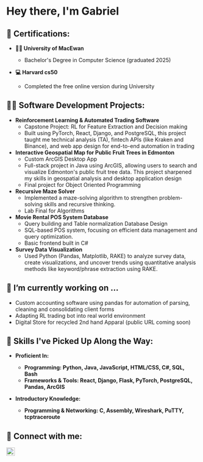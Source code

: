 <h1>Hey there, I'm Gabriel </h1>

<h2>📜 Certifications:</h2>

- <b> 👨‍🎓 University of MacEwan</b>
  - Bachelor's Degree in Computer Science (graduated 2025)
  
- <b> 💻 Harvard cs50 </b>
  - Completed the free online version during University

<h2>👨‍💻 Software Development Projects:</h2>

- <b>Reinforcement Learning & Automated Trading Software</b>
  - Capstone Project: RL for Feature Extraction and Decision making
  - Built using PyTorch, React, Django, and PostgreSQL, this project taught me technical analysis (TA), fintech APIs (like Kraken and Binance), and web app design for end-to-end automation in trading
- <b>Interactive Geospatial Map for Public Fruit Trees in Edmonton</b>
  - Custom ArcGIS Desktop App
  - Full-stack project in Java using ArcGIS, allowing users to search and visualize Edmonton's public fruit tree data. This project sharpened my skills in geospatial analysis and desktop application design
  - Final project for Object Oriented Programming
- <b>Recursive Maze Solver</b>
  - Implemented a maze-solving algorithm to strengthen problem-solving skills and recursive thinking.
  - Lab Final for Algorithms
- <b>Movie Rental POS System Database</b>
  - Query building and Table normalization Database Design
  - SQL-based POS system, focusing on efficient data management and query optimization.
  - Basic frontend built in C#
- <b>Survey Data Visualization</b>
  - Used Python (Pandas, Matplotlib, RAKE) to analyze survey data, create visualizations, and uncover trends using quantitative analysis methods like keyword/phrase extraction using RAKE.

<h2>🔭 I’m currently working on ...</h2>

- Custom accounting software using pandas for automation of parsing, cleaning and consolidating client forms
- Adapting RL trading bot into real world environment
- Digital Store for recycled 2nd hand Apparal (public URL coming soon)

<h2>🌟 Skills I've Picked Up Along the Way:</h2>

- <b>Proficient In:<b>
  - Programming: Python, Java, JavaScript, HTML/CSS, C#, SQL, Bash
  - Frameworks & Tools: React, Django, Flask, PyTorch, PostgreSQL, Pandas, ArcGIS
  
- <b>Introductory Knowledge:<b>
  - Programming & Networking: C, Assembly, Wireshark, PuTTY, tcptraceroute

<h2> 🤳 Connect with me:</h2>

[<img align="left" alt="JoshMadakor | LinkedIn" width="22px" src="https://cdn.jsdelivr.net/npm/simple-icons@v3/icons/linkedin.svg" />][linkedin]

[linkedin]: https://www.linkedin.com/in/gabriel-jorand-912527aa

<!--
**
[<img align="left" alt="JoshMadakor | YouTube" width="22px" src="https://cdn.jsdelivr.net/npm/simple-icons@v3/icons/youtube.svg" />][youtube]
[<img align="left" alt="JoshMadakor | Twitter" width="22px" src="https://cdn.jsdelivr.net/npm/simple-icons@v3/icons/twitter.svg" />][twitter]
[<img align="left" alt="JoshMadakor | Instagram" width="22px" src="https://cdn.jsdelivr.net/npm/simple-icons@v3/icons/instagram.svg" />][instagram]

[twitter]: https://twitter.com/
[youtube]: https://www.youtube.com/
[instagram]: https://www.instagram.com/
- 🔭 I’m currently working on ...
- 🌱 I’m currently learning ...
- 👯 I’m looking to collaborate on ...
- 🤔 I’m looking for help with ...
- 💬 Ask me about ...
- 📫 How to reach me: ...
- ⚡ Fun fact: ...
-->
